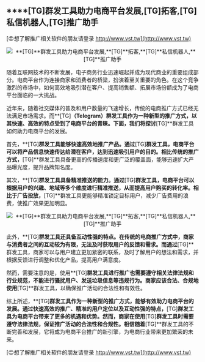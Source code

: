 ## ****[TG]**群发工具助力电商平台发展,**[TG]**拓客,**[TG]**私信机器人,**[TG]**推广助手**

[😍想了解推广相关软件的朋友请登录 http://www.vst.tw](http://www.vst.tw)

 <center><img src="https://vst.tw/MP4/tuiguang/png/1.png" alt="**[TG]**群发工具助力电商平台发展,**[TG]**拓客,**[TG]**私信机器人,**[TG]**推广助手"></center>

随着互联网技术的不断发展，电子商务行业迅速崛起并成为现代商业的重要组成部分。电商平台作为连接商家和消费者的桥梁，扮演着至关重要的角色。在这个竞争激烈的市场中，如何高效地吸引潜在客户、提高销售额、拓展市场份额成为了电商平台面临的一大挑战。

近年来，随着社交媒体的普及和用户数量的飞速增长，传统的电商推广方式已经无法满足市场需求。而**[TG]**（Telegram）群发工具作为一种新型的推广方式，以其快速、高效的特点受到了电商平台的青睐。下面，我们将探讨**[TG]**群发工具如何助力电商平台的发展。

首先，**[TG]**群发工具能够快速高效地推广产品。通过**[TG]**群发工具，电商平台可以将产品信息快速传达给潜在客户，达到迅速吸引用户的目的。相比传统的推广方式，**[TG]**群发工具具备更高的传播速度和更广泛的覆盖面，能够迅速扩大产品曝光度，提升品牌知名度。

其次，**[TG]**群发工具具备精准推送的能力。通过**[TG]**群发工具，电商平台可以根据用户的兴趣、地域等多个维度进行精准推送，从而提高用户购买的转化率。相比于广告投放，**[TG]**群发工具更能够精准锁定目标用户，减少广告费用的浪费，使推广效果更加明显。

 <center><img src="https://vst.tw/MP4/tuiguang/png/7.png" alt="**[TG]**群发工具助力电商平台发展,**[TG]**拓客,**[TG]**私信机器人,**[TG]**推广助手"></center>

此外，**[TG]**群发工具还具备互动性强的特点。在传统的电商推广方式中，商家与消费者之间的互动较为有限，无法及时获取用户的反馈和需求。而通过**[TG]**群发工具，商家可以与用户建立更加紧密的联系，及时了解用户的想法和需求，并根据反馈进行调整和优化产品，提高用户满意度。

然而，需要注意的是，使用**[TG]**群发工具进行推广也需要遵守相关法律法规和行业规范，不能进行骚扰用户、发送垃圾信息等违规行为。商家应该合法、合规地使用**[TG]**群发工具，以确保推广活动的合法性和有效性。

综上所述，**[TG]**群发工具作为一种新型的推广方式，能够有效助力电商平台的发展。通过快速高效的推广、精准的用户定位以及互动性强的特点，**[TG]**群发工具为电商平台带来了更多的机遇和优势。然而，商家在使用**[TG]**群发工具时需要遵守法律法规，保证推广活动的合法性和合规性。相信随着**[TG]**群发工具的不断完善和发展，它将成为电商平台推广的新引擎，为电商行业带来更加繁荣的未来。

[😍想了解推广相关软件的朋友请登录 http://www.vst.tw](http://www.vst.tw)



